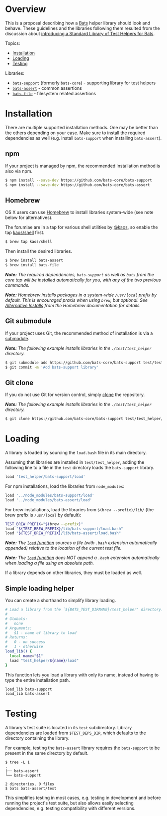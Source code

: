 # Overview

This is a proposal describing how a [Bats][bats] helper library should
look and behave. These guidelines and the libraries following them
resulted from the discussion about [introducing a Standard Library of
Test Helpers for Bats][bats-pr-110].

Topics:
- [Installation](#installation)
- [Loading](#loading)
- [Testing](#testing)

Libraries:
- [`bats-support`][bats-support] (formerly `bats-core`) - supporting
  library for test helpers
- [`bats-assert`][bats-assert] - common assertions
- [`bats-file`][bats-file] - filesystem related assertions


# Installation

There are multiple supported installation methods. One may be better
than the others depending on your case. Make sure to install the
required dependencies as well (e.g. install `bats-support` when
installing `bats-assert`).

## npm

If your project is managed by npm, the recommended installation method is
also via npm.

```sh
$ npm install --save-dev https://github.com/bats-core/bats-support
$ npm install --save-dev https://github.com/bats-core/bats-assert
```

## Homebrew

OS X users can use [Homebrew](http://brew.sh/) to install libraries
system-wide (see note below for alternatives).

The forumlae are in a tap for various shell utilities by
[@kaos](https://github.com/kaos), so enable the tap
[kaos/shell](https://github.com/kaos/homebrew-shell) first.

```sh
$ brew tap kaos/shell
```

Then install the desired libraries.

```sh
$ brew install bats-assert
$ brew install bats-file
```

*__Note:__ The required dependencies, `bats-support` as well as `bats`
from the core tap will be installed automatically for you, with any of
the two previous commands.*

*__Note:__ Homebrew installs packages in a system-wide `/usr/local`
prefix by default. This is encouraged praxis when using `brew`, but
optional. See
[Alternative Installs](https://github.com/Homebrew/brew/blob/master/share/doc/homebrew/Installation.md#alternative-installs)
from the Homebrew documentation for details.*


## Git submodule

If your project uses Git, the recommended method of installation is via
a [submodule][git-book-submod].

*__Note:__ The following example installs libraries in the
`./test/test_helper` directory.*

```sh
$ git submodule add https://github.com/bats-core/bats-support test/test_helper/bats-support
$ git commit -m 'Add bats-support library'
```


## Git clone

If you do not use Git for version control, simply
[clone][git-book-clone] the repository.

*__Note:__ The following example installs libraries in the
`./test/test_helper` directory.*

```sh
$ git clone https://github.com/bats-core/bats-support test/test_helper/bats-support
```


# Loading

A library is loaded by sourcing the `load.bash` file in its main
directory.

Assuming that libraries are installed in `test/test_helper`, adding the
following line to a file in the `test` directory loads the
`bats-support` library.

```sh
load 'test_helper/bats-support/load'
```

For npm installations, load the libraries from `node_modules`:

```sh
load '../node_modules/bats-support/load'
load '../node_modules/bats-assert/load'
```

For brew installations, load the libraries from `$(brew
--prefix)/lib/` (the brew prefix is `/usr/local` by default):

```sh
TEST_BREW_PREFIX="$(brew --prefix)"
load "${TEST_BREW_PREFIX}/lib/bats-support/load.bash"
load "${TEST_BREW_PREFIX}/lib/bats-assert/load.bash"
```

*__Note:__ The [`load` function][bats-load] sources a file (with
`.bash` extension automatically appended) relative to the location of
the current test file.*

*__Note:__ The [`load` function][bats-load] does NOT append a `.bash`
 extension automatically when loading a file using an absolute path.*

If a library depends on other libraries, they must be loaded as well.


## Simple loading helper

You can create a shorthand to simplify library loading.

```sh
# Load a library from the `${BATS_TEST_DIRNAME}/test_helper' directory.
#
# Globals:
#   none
# Arguments:
#   $1 - name of library to load
# Returns:
#   0 - on success
#   1 - otherwise
load_lib() {
  local name="$1"
  load "test_helper/${name}/load"
}
```

This function lets you load a library with only its name, instead of
having to type the entire installation path.

```sh
load_lib bats-support
load_lib bats-assert
```


# Testing

A library's test suite is located in its `test` subdirectory. Library
dependencies are loaded from `$TEST_DEPS_DIR`, which defaults to the
directory containing the library.

For example, testing the `bats-assert` library requires the
`bats-support` to be present in the same directory by default.

```
$ tree -L 1
.
├── bats-assert
└── bats-support

2 directories, 0 files
$ bats bats-assert/test
```

This simplifies testing in most cases, e.g. testing in development and
before running the project's test suite, but also allows easily
selecting dependencies, e.g. testing compatibility with different
versions.

<!-- REFERENCES -->

[bats]: https://github.com/sstephenson/bats
[bats-pr-110]: https://github.com/sstephenson/bats/pull/110 
[bats-core]: https://github.com/bats-core/bats-core
[bats-support]: https://github.com/bats-core/bats-support
[bats-assert]: https://github.com/bats-core/bats-assert
[bats-file]: https://github.com/bats-core/bats-file
[git-book-submod]: https://git-scm.com/book/en/v2/Git-Tools-Submodules
[git-book-clone]: https://git-scm.com/book/en/v2/Git-Basics-Getting-a-Git-Repository#Cloning-an-Existing-Repository
[bats-load]: https://github.com/sstephenson/bats#load-share-common-code
